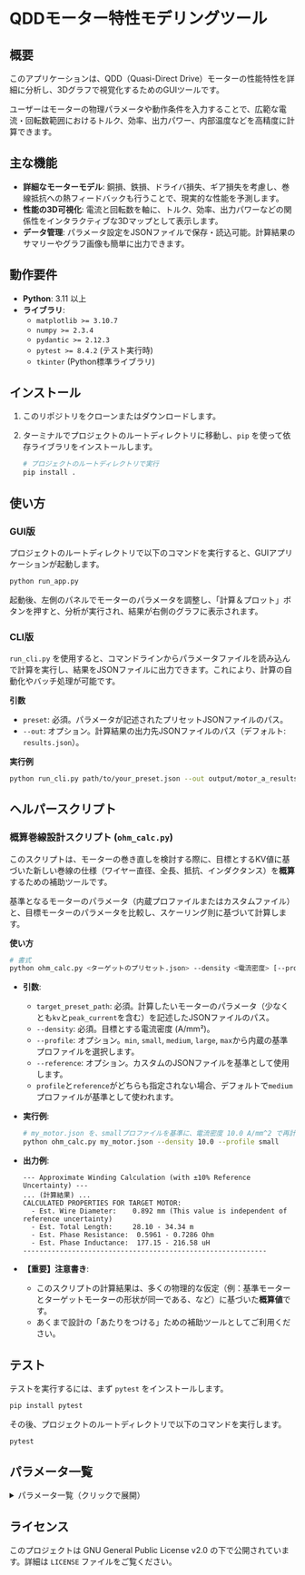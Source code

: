 # QDDモーター特性モデリングツール

## 概要

このアプリケーションは、QDD（Quasi-Direct Drive）モーターの性能特性を詳細に分析し、3Dグラフで視覚化するためのGUIツールです。

ユーザーはモーターの物理パラメータや動作条件を入力することで、広範な電流・回転数範囲におけるトルク、効率、出力パワー、内部温度などを高精度に計算できます。

## 主な機能

- **詳細なモーターモデル**: 銅損、鉄損、ドライバ損失、ギア損失を考慮し、巻線抵抗への熱フィードバックも行うことで、現実的な性能を予測します。
- **性能の3D可視化**: 電流と回転数を軸に、トルク、効率、出力パワーなどの関係性をインタラクティブな3Dマップとして表示します。
- **データ管理**: パラメータ設定をJSONファイルで保存・読込可能。計算結果のサマリーやグラフ画像も簡単に出力できます。

## 動作要件

- **Python**: 3.11 以上
- **ライブラリ**:
    - `matplotlib >= 3.10.7`
    - `numpy >= 2.3.4`
    - `pydantic >= 2.12.3`
    - `pytest >= 8.4.2` (テスト実行時)
    - `tkinter` (Python標準ライブラリ)

## インストール

1.  このリポジトリをクローンまたはダウンロードします。
2.  ターミナルでプロジェクトのルートディレクトリに移動し、`pip` を使って依存ライブラリをインストールします。

    ```bash
    # プロジェクトのルートディレクトリで実行
    pip install .
    ```

## 使い方

### GUI版

プロジェクトのルートディレクトリで以下のコマンドを実行すると、GUIアプリケーションが起動します。

```bash
python run_app.py
```

起動後、左側のパネルでモーターのパラメータを調整し、「計算＆プロット」ボタンを押すと、分析が実行され、結果が右側のグラフに表示されます。

### CLI版

`run_cli.py` を使用すると、コマンドラインからパラメータファイルを読み込んで計算を実行し、結果をJSONファイルに出力できます。これにより、計算の自動化やバッチ処理が可能です。

**引数**
- `preset`: 必須。パラメータが記述されたプリセットJSONファイルのパス。
- `--out`: オプション。計算結果の出力先JSONファイルのパス（デフォルト: `results.json`）。

**実行例**

```bash
python run_cli.py path/to/your_preset.json --out output/motor_a_results.json
```

## ヘルパースクリプト

### 概算巻線設計スクリプト (`ohm_calc.py`)

このスクリプトは、モーターの巻き直しを検討する際に、目標とするKV値に基づいた新しい巻線の仕様（ワイヤー直径、全長、抵抗、インダクタンス）を**概算**するための補助ツールです。

基準となるモーターのパラメータ（内蔵プロファイルまたはカスタムファイル）と、目標モーターのパラメータを比較し、スケーリング則に基づいて計算します。

**使い方**

```bash
# 書式
python ohm_calc.py <ターゲットのプリセット.json> --density <電流密度> [--profile <プロファイル名> | --reference <基準プリセット.json>]
```

- **引数**:
    - `target_preset_path`: 必須。計算したいモーターのパラメータ（少なくとも`kv`と`peak_current`を含む）を記述したJSONファイルのパス。
    - `--density`: 必須。目標とする電流密度 (A/mm²)。
    - `--profile`: オプション。`min`, `small`, `medium`, `large`, `max`から内蔵の基準プロファイルを選択します。
    - `--reference`: オプション。カスタムのJSONファイルを基準として使用します。
    - `profile`と`reference`がどちらも指定されない場合、デフォルトで`medium`プロファイルが基準として使われます。

- **実行例**:
    ```bash
    # my_motor.json を、smallプロファイルを基準に、電流密度 10.0 A/mm^2 で再計算
    python ohm_calc.py my_motor.json --density 10.0 --profile small
    ```

- **出力例**:
    ```
    --- Approximate Winding Calculation (with ±10% Reference Uncertainty) ---
    ... (計算結果) ...
    CALCULATED PROPERTIES FOR TARGET MOTOR:
      - Est. Wire Diameter:    0.892 mm (This value is independent of reference uncertainty)
      - Est. Total Length:     28.10 - 34.34 m
      - Est. Phase Resistance:  0.5961 - 0.7286 Ohm
      - Est. Phase Inductance:  177.15 - 216.58 uH
    ------------------------------------------------------------
    ```

- **【重要】注意書き**:
    - このスクリプトの計算結果は、多くの物理的な仮定（例：基準モーターとターゲットモーターの形状が同一である、など）に基づいた**概算値**です。
    - あくまで設計の「あたりをつける」ための補助ツールとしてご利用ください。

## テスト

テストを実行するには、まず `pytest` をインストールします。

```bash
pip install pytest
```

その後、プロジェクトのルートディレクトリで以下のコマンドを実行します。

```bash
pytest
```

## パラメータ一覧

<details>
<summary>パラメータ一覧（クリックで展開）</summary>

GUIの左パネルから以下のパラメータを入力できます。

| カテゴリ | パラメータ名 | 説明 |
|:---|:---|:---|
| **モーター基本特性** | `KV値 [rpm/V]` | モーターの速度定数 |
| | `一相あたり抵抗 (25℃) [Ohm]` | 基準温度(25℃)での巻線抵抗 |
| | `一相あたりインダクタンス [H]` | 巻線のインダクタンス |
| | `極対数` | モーターの磁極のペア数 |
| | `配線方式` | `star` (スター結線) または `delta` (デルタ結線) |
| | `連続電流 [A]` | モーターが連続して流せる電流 |
| | `ピーク電流 [A]` | モーターが短時間流せる最大電流 |
| **熱モデル** | `周囲温度 [°C]` | モーターが置かれている環境の温度 |
| | `モーター熱抵抗 [°C/W]` | モーターから周囲への熱の伝わりにくさ |
| **鉄損モデル** | `ヒステリシス係数 [W/rpm]` | ヒステリシス損の係数 |
| | `渦電流係数 [W/rpm^2]` | 渦電流損の係数 |
| **ドライバ損失モデル** | `ドライバON抵抗 [Ohm]` | ドライバFETのON抵抗 |
| | `ドライバ固定損失 [W]` | 電流に依存しないドライバの固定損失 |
| **ギア損失モデル** | `減速比` | ギアボックスの減速比 |
| | `ギア効率` | ギアボックスの伝達効率 (0~1] |
| **動作条件** | `バス電圧 [V]` | システムの電源電圧 |

</details>

## ライセンス

このプロジェクトは GNU General Public License v2.0 の下で公開されています。詳細は `LICENSE` ファイルをご覧ください。